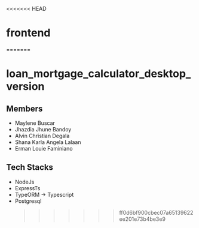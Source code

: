 <<<<<<< HEAD

# frontend

=======

# loan_mortgage_calculator_desktop_version

## Members

- Maylene Buscar
- Jhazdia Jhune Bandoy
- Alvin Christian Degala
- Shana Karla Angela Lalaan
- Erman Louie Faminiano

## Tech Stacks

- NodeJs
- ExpressTs
- TypeORM -> Typescript
- Postgresql
  > > > > > > > ff0d6bf900cbec07a65139622ee201e73b4be3e9
